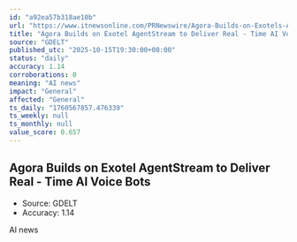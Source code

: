 ```yaml
---
id: "a92ea57b318ae10b"
url: "https://www.itnewsonline.com/PRNewswire/Agora-Builds-on-Exotels-AgentStream-to-Deliver-Real-Time-AI-Voice-Bots/1087446"
title: "Agora Builds on Exotel AgentStream to Deliver Real - Time AI Voice Bots"
source: "GDELT"
published_utc: "2025-10-15T19:30:00+00:00"
status: "daily"
accuracy: 1.14
corroborations: 0
meaning: "AI news"
impact: "General"
affected: "General"
ts_daily: "1760567857.476339"
ts_weekly: null
ts_monthly: null
value_score: 0.657
---
```

## Agora Builds on Exotel AgentStream to Deliver Real - Time AI Voice Bots

- Source: GDELT
- Accuracy: 1.14

AI news
